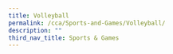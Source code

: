 ```yaml
---
title: Volleyball
permalink: /cca/Sports-and-Games/Volleyball/
description: ""
third_nav_title: Sports & Games
---
```

